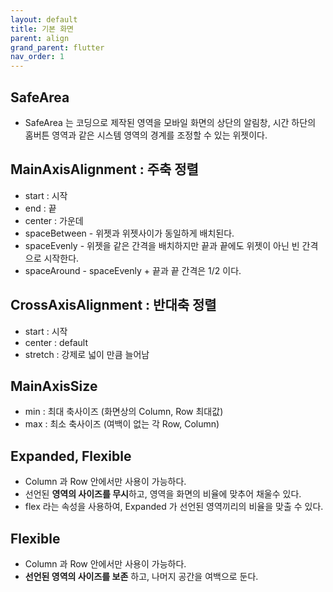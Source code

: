 ```yaml
---
layout: default
title: 기본 화면
parent: align
grand_parent: flutter
nav_order: 1
---
```


## SafeArea
- SafeArea 는 코딩으로 제작된 영역을 모바일 화면의 상단의 알림창, 시간 하단의 홈버튼 영역과 같은 시스템 영역의 경계를 조정할 수 있는 위젯이다.

## MainAxisAlignment : 주축 정렬
- start : 시작
- end : 끝
- center : 가운데
- spaceBetween - 위젯과 위젯사이가 동일하게 배치된다.
- spaceEvenly - 위젯을 같은 간격을 배치하지만 끝과 끝에도 위젯이 아닌 빈 간격으로 시작한다.
- spaceAround - spaceEvenly + 끝과 끝 간격은 1/2 이다.

## CrossAxisAlignment : 반대축 정렬
- start : 시작
- center : default 
- stretch : 강제로 넓이 만큼 늘어남

## MainAxisSize 
- min : 최대 축사이즈 (화면상의 Column, Row 최대값)
- max : 최소 축사이즈 (여백이 없는 각 Row, Column)

## Expanded, Flexible
- Column 과 Row 안에서만 사용이 가능하다.
- 선언된 **영역의 사이즈를 무시**하고, 영역을 화면의 비율에 맞추어 채울수 있다.
- flex 라는 속성을 사용하여, Expanded 가 선언된 영역끼리의 비율을 맞출 수 있다.

## Flexible
- Column 과 Row 안에서만 사용이 가능하다.
- **선언된 영역의 사이즈를 보존** 하고, 나머지 공간을 여백으로 둔다. 
